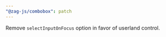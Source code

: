 ```yaml
---
"@zag-js/combobox": patch
---
```


Remove `selectInputOnFocus` option in favor of userland control.
